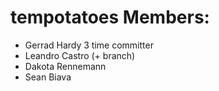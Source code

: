 # tempotatoes Members:
- Gerrad Hardy 3 time committer 
- Leandro Castro (+ branch)
- Dakota Rennemann
- Sean Biava

